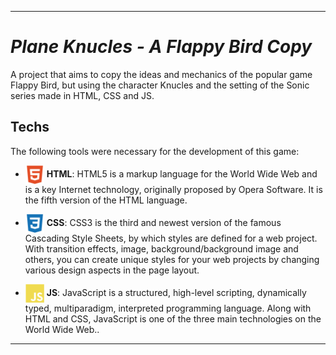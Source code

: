 <hr/>

# *Plane Knucles - A Flappy Bird Copy*

A project that aims to copy the ideas and mechanics of the popular game Flappy Bird, but using the character Knucles and the setting of the Sonic series made in HTML, CSS and JS.

## Techs

The following tools were necessary for the development of this game:

- <img align="center" alt="HTML5" height="30" width="30" src="https://github.com/devicons/devicon/blob/master/icons/html5/html5-plain.svg"> **HTML**: HTML5 is a markup language for the World Wide Web and is a key Internet technology, originally proposed by Opera Software. It is the fifth version of the HTML language.<br />

- <img align="center" alt="CSS3" height="30" width="30" src="https://github.com/devicons/devicon/blob/master/icons/css3/css3-plain.svg"> **CSS**: CSS3 is the third and newest version of the famous Cascading Style Sheets, by which styles are defined for a web project. With transition effects, image, background/background image and others, you can create unique styles for your web projects by changing various design aspects in the page layout.<br />

- <img align="center" alt="Java Script" height="30" width="30" src="https://github.com/devicons/devicon/blob/master/icons/javascript/javascript-plain.svg"> **JS**: JavaScript is a structured, high-level scripting, dynamically typed, multiparadigm, interpreted programming language. Along with HTML and CSS, JavaScript is one of the three main technologies on the World Wide Web..

<hr/>

